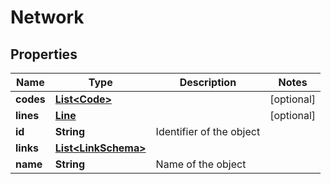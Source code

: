 
# Network

## Properties
Name | Type | Description | Notes
------------ | ------------- | ------------- | -------------
**codes** | [**List&lt;Code&gt;**](Code.md) |  |  [optional]
**lines** | [**Line**](Line.md) |  |  [optional]
**id** | **String** | Identifier of the object | 
**links** | [**List&lt;LinkSchema&gt;**](LinkSchema.md) |  | 
**name** | **String** | Name of the object | 



